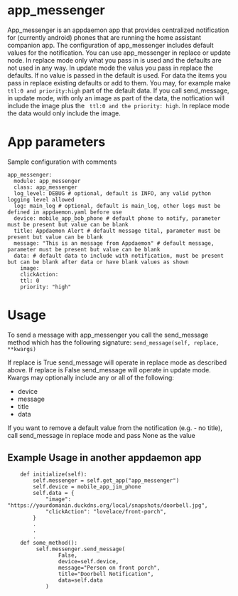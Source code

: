 # app_messenger

App_messenger is an appdaemon app that provides centralized notification for (currently android) phones that are running the home assistant companion app.  The configuration of app_messenger includes default values for the notification.  You can use app_messenger in replace or update node.  In replace mode only what you pass in is used and the defaults are not used in any way. In update mode the valus you pass in replace the defaults. If no value is passed in the default is used.  For data the items you pass in replace existing defaults or add to them. You may, for example make ``` ttl:0 and priority:high``` part of the default data.  If you call send_message, in update mode, with only an image as part of the data, the notfication will include the image plus the ``` ttl:0 and the priority: high```.  In replace mode the data would only include the image.

# App parameters

Sample configuration with comments

```
app_messenger:
  module: app_messenger
  class: app_messenger
  log_level: DEBUG # optional, default is INFO, any valid python logging level allowed
  log: main_log # optional, default is main_log, other logs must be defined in appdaemon.yaml before use
  device: mobile_app_bob_phone # default phone to notify, parameter must be present but value can be blank
  title: Appdaemon Alert # default message tital, parameter must be present but value can be blank
  message: "This is an message from Appdaemon" # default message, parameter must be present but value can be blank
  data: # default data to include with notification, must be present but can be blank after data or have blank values as shown
    image:
    clickAction:
    ttl: 0
    priority: "high"
```

# Usage

To send a message with app_messenger you call the send_message method which has the following signature:
```send_message(self, replace, **kwargs)```

If replace is True send_message will operate in replace mode as described above.  If replace is False send_message will operate in update mode. Kwargs may optionally include any or all of the following:

- device
- message
- title
- data

If you want to remove a default value from the notification (e.g. - no title), call send_message in replace mode and pass None as the value 

## Example Usage in another appdaemon app

```
    def initialize(self):
        self.messenger = self.get_app("app_messenger")
        self.device = mobile_app_jim_phone
        self.data = {
            "image": "https://yourdomanin.duckdns.org/local/snapshots/doorbell.jpg",
            "clickAction": "lovelace/front-porch",
        }
        .
        .
        .
    def some_method():
         self.messenger.send_message(
                False,
                device=self.device,
                message="Person on front porch",
                title="Doorbell Notification",
                data=self.data
            )
```

